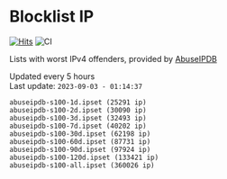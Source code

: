 # Blocklist IP

[![Hits](https://hits.seeyoufarm.com/api/count/incr/badge.svg?url=https%3A%2F%2Fgithub.com%2Fborestad%2Fblocklist-ip%2F&count_bg=%2379C83D&title_bg=%23555555&icon=&icon_color=%23E7E7E7&title=hits&edge_flat=false)](https://hits.seeyoufarm.com)  ![CI](https://img.shields.io/github/workflow/status/borestad/blocklist-ip/CI?style=flat-square)

Lists with worst IPv4 offenders, provided by [AbuseIPDB](https://www.abuseipdb.com/)

<!-- FOOTER-PLACEHOLDER -->
Updated every 5 hours<br>
Last update: `2023-09-03 - 01:14:37`
```
abuseipdb-s100-1d.ipset (25291 ip)
abuseipdb-s100-2d.ipset (30090 ip)
abuseipdb-s100-3d.ipset (32493 ip)
abuseipdb-s100-7d.ipset (40202 ip)
abuseipdb-s100-30d.ipset (62198 ip)
abuseipdb-s100-60d.ipset (87731 ip)
abuseipdb-s100-90d.ipset (97924 ip)
abuseipdb-s100-120d.ipset (133421 ip)
abuseipdb-s100-all.ipset (360026 ip)
```
